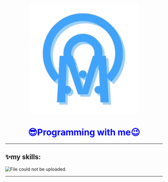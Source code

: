 <div align='center'>
  <img src="./upscalemedia-transformed.png" alt='File could not be uploaded.' width='350px' />
  <h1 style="color: blue;">😎Programming with me😉</h1>
</div>
<hr>
<h2>✨my skills:</h2>
<img src='https://skillicons.dev/icons?i=js,git,html,nodejs,css,github,vscode,py,pycharm&perline=3' alt='File could not be uploaded.' />
<hr>
